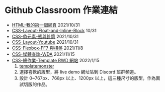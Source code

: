 # Github Classroom 作業連結

- [HTML-我的第一個網頁](https://classroom.github.com/a/ZssTVrM0) 2021/10/31
- [CSS-Layout-Float-and-Inline-Block](https://classroom.github.com/a/EPm4Kr5Q) 10/31
- [CSS-偽元素-熊與針筒](https://classroom.github.com/a/0DQnEmnR) 2021/10/31
- [CSS-Layout-Youtube](https://classroom.github.com/a/assSA55A) 2021/10/31
- [CSS-Flexbox-FF7 與棋盤](https://classroom.github.com/a/kpfgseOO) 2021/11/8
- [CSS-媒體查詢-WDA](https://classroom.github.com/a/e1pv4kB0) 2021/11/15
- [CSS-總作業-Template RWD 網站]() 2022/1/15
  1. [templatemonster](https://www.templatemonster.com/html-website-templates/)
  2. 選擇喜歡的版型，將 live demo 網址貼到 Discord 班群頻道。
  3. 設計 0~767px、768px 以上、1200px 以上，這三種尺寸的版型，作為面試切版的作品。

